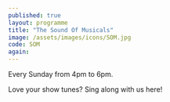 ```yaml
---
published: true
layout: programme
title: "The Sound Of Musicals"
image: /assets/images/icons/SOM.jpg
code: SOM
again:
---
```


Every Sunday from 4pm to 6pm.

Love your show tunes? Sing along with us here!

